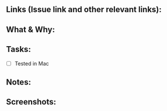 <!--- This is an example of a PR template. You can adjust it to your project's needs. --->

<!---
  PR Title suggestion - [Type]: [Title of the card]

  Types:
    feat: (new feature for the user, not a new feature for build script)
    fix: (bug fix for the user, not a fix to a build script)
    docs: (changes to the documentation)
    style: (formatting, missing semi colons, etc; no production code change)
    refactor: (refactoring production code, eg. renaming a variable)
    test: (adding missing tests, refactoring tests; no production code change)
    enhancement: (Improve aspects of the project)
    chore: (updating grunt tasks etc; no production code change)
--->

## Links (Issue link and other relevant links):

<!--- At a minimum include links to the issue ticket --->

## What & Why:

<!--- Describe the changes being made and why it's useful --->

## Tasks:

- [ ] Tested in Mac

## Notes:

<!--- Any other relevant information --->

## Screenshots:

<!--- Screenshots and videos of the new behavior are great to understand the PR --->
